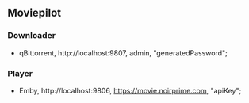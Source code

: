## Moviepilot

### Downloader

- qBittorrent, http://localhost:9807, admin, "generatedPassword";

### Player

- Emby, http://localhost:9806, https://movie.noirprime.com, "apiKey";
